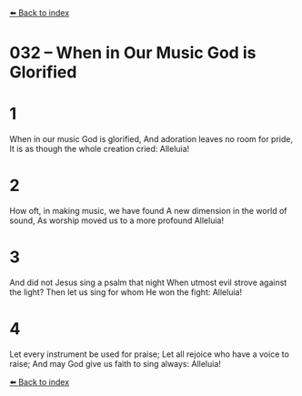 [⬅️ Back to index](../README.md)

# 032 – When in Our Music God is Glorified


# 1
When in our music God is glorified,
And adoration leaves no room for pride,
It is as though the whole creation cried:
Alleluia!

# 2
How oft, in making music, we have found
A new dimension in the world of sound,
As worship moved us to a more profound
Alleluia!

# 3
And did not Jesus sing a psalm that night
When utmost evil strove against the light?
Then let us sing for whom He won the fight:
Alleluia!

# 4
Let every instrument be used for praise;
Let all rejoice who have a voice to raise;
And may God give us faith to sing always:
Alleluia!

[⬅️ Back to index](../README.md)
